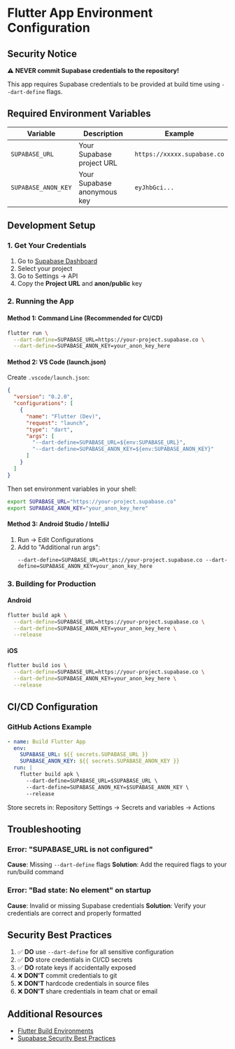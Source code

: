 # Flutter App Environment Configuration

## Security Notice
⚠️ **NEVER commit Supabase credentials to the repository!**

This app requires Supabase credentials to be provided at build time using `--dart-define` flags.

## Required Environment Variables

| Variable | Description | Example |
|----------|-------------|---------|
| `SUPABASE_URL` | Your Supabase project URL | `https://xxxxx.supabase.co` |
| `SUPABASE_ANON_KEY` | Your Supabase anonymous key | `eyJhbGci...` |

## Development Setup

### 1. Get Your Credentials
1. Go to [Supabase Dashboard](https://app.supabase.com/)
2. Select your project
3. Go to Settings → API
4. Copy the **Project URL** and **anon/public** key

### 2. Running the App

#### Method 1: Command Line (Recommended for CI/CD)
```bash
flutter run \
  --dart-define=SUPABASE_URL=https://your-project.supabase.co \
  --dart-define=SUPABASE_ANON_KEY=your_anon_key_here
```

#### Method 2: VS Code (launch.json)
Create `.vscode/launch.json`:
```json
{
  "version": "0.2.0",
  "configurations": [
    {
      "name": "Flutter (Dev)",
      "request": "launch",
      "type": "dart",
      "args": [
        "--dart-define=SUPABASE_URL=${env:SUPABASE_URL}",
        "--dart-define=SUPABASE_ANON_KEY=${env:SUPABASE_ANON_KEY}"
      ]
    }
  ]
}
```

Then set environment variables in your shell:
```bash
export SUPABASE_URL="https://your-project.supabase.co"
export SUPABASE_ANON_KEY="your_anon_key_here"
```

#### Method 3: Android Studio / IntelliJ
1. Run → Edit Configurations
2. Add to "Additional run args":
   ```
   --dart-define=SUPABASE_URL=https://your-project.supabase.co --dart-define=SUPABASE_ANON_KEY=your_anon_key_here
   ```

### 3. Building for Production

#### Android
```bash
flutter build apk \
  --dart-define=SUPABASE_URL=https://your-project.supabase.co \
  --dart-define=SUPABASE_ANON_KEY=your_anon_key_here \
  --release
```

#### iOS
```bash
flutter build ios \
  --dart-define=SUPABASE_URL=https://your-project.supabase.co \
  --dart-define=SUPABASE_ANON_KEY=your_anon_key_here \
  --release
```

## CI/CD Configuration

### GitHub Actions Example
```yaml
- name: Build Flutter App
  env:
    SUPABASE_URL: ${{ secrets.SUPABASE_URL }}
    SUPABASE_ANON_KEY: ${{ secrets.SUPABASE_ANON_KEY }}
  run: |
    flutter build apk \
      --dart-define=SUPABASE_URL=$SUPABASE_URL \
      --dart-define=SUPABASE_ANON_KEY=$SUPABASE_ANON_KEY \
      --release
```

Store secrets in: Repository Settings → Secrets and variables → Actions

## Troubleshooting

### Error: "SUPABASE_URL is not configured"
**Cause**: Missing `--dart-define` flags
**Solution**: Add the required flags to your run/build command

### Error: "Bad state: No element" on startup
**Cause**: Invalid or missing Supabase credentials
**Solution**: Verify your credentials are correct and properly formatted

## Security Best Practices

1. ✅ **DO** use `--dart-define` for all sensitive configuration
2. ✅ **DO** store credentials in CI/CD secrets
3. ✅ **DO** rotate keys if accidentally exposed
4. ❌ **DON'T** commit credentials to git
5. ❌ **DON'T** hardcode credentials in source files
6. ❌ **DON'T** share credentials in team chat or email

## Additional Resources

- [Flutter Build Environments](https://docs.flutter.dev/deployment/flavors)
- [Supabase Security Best Practices](https://supabase.com/docs/guides/auth/managing-user-data#security-considerations)
